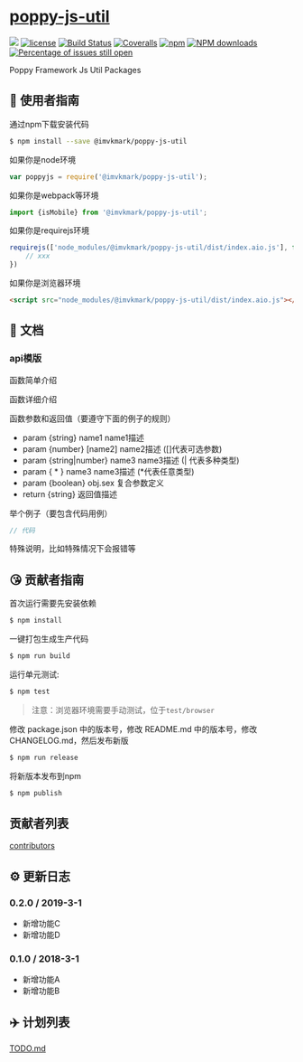 # [poppy-js-util](https://github.com/imvkmark/poppy-js-util)
[![](https://img.shields.io/badge/Powered%20by-jslib%20base-brightgreen.svg)](https://github.com/yanhaijing/jslib-base)
[![license](https://img.shields.io/badge/license-MIT-blue.svg)](https://github.com/imvkmark/poppy-js-util/blob/master/LICENSE)
[![Build Status](https://travis-ci.org/imvkmark/poppy-js-util.svg?branch=master)](https://travis-ci.org/imvkmark/poppy-js-util)
[![Coveralls](https://img.shields.io/coveralls/imvkmark/poppy-js-util.svg)](https://coveralls.io/github/imvkmark/poppy-js-util)
[![npm](https://img.shields.io/badge/npm-0.1.0-orange.svg)](https://www.npmjs.com/package/@imvkmark/poppy-js-util)
[![NPM downloads](http://img.shields.io/npm/dm/poppy-js-util.svg?style=flat-square)](http://www.npmtrends.com/@imvkmark/poppy-js-util)
[![Percentage of issues still open](http://isitmaintained.com/badge/open/imvkmark/poppy-js-util.svg)](http://isitmaintained.com/project/imvkmark/poppy-js-util "Percentage of issues still open")

Poppy Framework Js Util Packages

## :rocket: 使用者指南

通过npm下载安装代码

```bash
$ npm install --save @imvkmark/poppy-js-util
```

如果你是node环境

```js
var poppyjs = require('@imvkmark/poppy-js-util');
```

如果你是webpack等环境

```js
import {isMobile} from '@imvkmark/poppy-js-util';
```

如果你是requirejs环境

```js
requirejs(['node_modules/@imvkmark/poppy-js-util/dist/index.aio.js'], function (base) {
    // xxx
})
```

如果你是浏览器环境

```html
<script src="node_modules/@imvkmark/poppy-js-util/dist/index.aio.js"></script>
```

## :bookmark_tabs: 文档

### api模版
函数简单介绍

函数详细介绍

函数参数和返回值（要遵守下面的例子的规则）

- param {string} name1 name1描述
- param {number} [name2] name2描述 ([]代表可选参数)
- param {string|number} name3 name3描述 (| 代表多种类型)
- param { * } name3 name3描述 (*代表任意类型)
- param {boolean} obj.sex 复合参数定义
- return {string} 返回值描述

举个例子（要包含代码用例）

```js
// 代码
```

特殊说明，比如特殊情况下会报错等


## :kissing_heart: 贡献者指南
首次运行需要先安装依赖

```bash
$ npm install
```

一键打包生成生产代码

```bash
$ npm run build
```

运行单元测试:

```bash
$ npm test
```

> 注意：浏览器环境需要手动测试，位于`test/browser`

修改 package.json 中的版本号，修改 README.md 中的版本号，修改 CHANGELOG.md，然后发布新版

```bash
$ npm run release
```

将新版本发布到npm

```bash
$ npm publish
```

## 贡献者列表

[contributors](https://github.com/imvkmark/poppy-js-util/graphs/contributors)

## :gear: 更新日志

### 0.2.0 / 2019-3-1

- 新增功能C
- 新增功能D

### 0.1.0 / 2018-3-1

- 新增功能A
- 新增功能B


## :airplane: 计划列表
[TODO.md](./TODO.md)